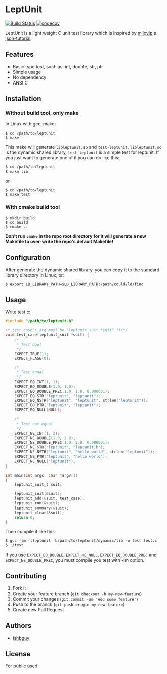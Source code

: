 # LeptUnit

[![Build Status](https://travis-ci.org/ishbguy/leptunit.svg?branch=master)](https://travis-ci.org/ishbguy/leptunit) [![codecov](https://codecov.io/gh/ishbguy/leptunit/branch/master/graph/badge.svg)](https://codecov.io/gh/ishbguy/leptunit)

LeptUnit is a light weight C unit test library which is inspired by [miloyip](https://github.com/moliyip)'s [json-tutorial](https://github.com/moliyip/json-tutorial).

## Features

+ Basic type test, such as: int, double, str, ptr
+ Simple usage
+ No dependency
+ ANSI C

## Installation

### Without build tool, only make
In Linux with gcc, make:

```
$ cd /path/to/leptunit
$ make
```
This make will generate `libleptunit.so` and `test-leptunit`, `libleptunit.so` is the dynamic shared library, `test-leptunit` is a simple test for leptunit. If you just want to generate one of it you can do like this:
```
$ cd /path/to/leptunit
$ make lib
```
or
```
$ cd /path/to/leptunit
$ make test
```

### With cmake build tool

```
$ mkdir build
$ cd build
$ cmake ..
```
**Don't run `cmake` in the repo root directory for it will generate a new Makefile to over-write the repo's default Makefile!**

## Configuration

After generate the dynamic shared library, you can copy it to the standard library directory in Linux, or:
```
$ export LD_LIBRARY_PATH=$LD_LIBRARY_PATH:/path/could/ld/find
```

## Usage

Write test.c:

```C
#include "/path/to/leptunit.h"

/* test_case's arg must be "leptunit_suit *suit" !!!*/
void test_case(leptunit_suit *suit) {
    /*
     * Test bool
     */
    EXPECT_TRUE(1);
    EXPECT_FLASE(0);

    /*
     * Test equal
     */
    EXPECT_EQ_INT(1, 1);
    EXPECT_EQ_DOUBLE(1.0, 1.0);
    EXPECT_EQ_DOUBLE_PREC(1.0, 1.0, 0.000001);
    EXPECT_EQ_STR("leptunit", "leptunit");
    EXPECT_EQ_NSTR("leptunit", "leptunit", strlen("leptunit"));
    EXPECT_EQ_PTR("leptunit", "leptunit");
    EXPECT_EQ_NULL(NULL);

    /*
     * Test not equal
     */
    EXPECT_NE_INT(1, 2);
    EXPECT_NE_DOUBLE(1.0, 2.0);
    EXPECT_NE_DOUBLE_PREC(1.0, 2.0, 0.000001);
    EXPECT_NE_STR("leptunit", "leptunit.h");
    EXPECT_NE_NSTR("leptunit", "hello world", strlen("leptunit"));
    EXPECT_NE_PTR("leptunit", "hello world");
    EXPECT_NE_NULL("leptunit");
}

int main(int argc, char *argv[])
{
    leptunit_suit_t suit;

    leptunit_init(&suit);
    leptunit_add(&suit, test_case);
    leptunit_run(&suit);
    leptunit_summary(&suit);
    leptunit_clear(&suit);
    return 0;
}
```

Then compile it like this:
```
$ gcc -lm -lleptunit -L/path/to/leptunit/dynamic/lib -o test test.c
$ ./test
```

If you use `EXPECT_EQ_DOUBLE`, `EXPECT_NE_NULL`, `EXPECT_EQ_DOUBLE_PREC` and `EXPECT_NE_DOUBLE_PREC`, you must compile you test with -lm option.

## Contributing

1. Fork it
2. Create your feature branch (`git checkout -b my-new-feature`)
3. Commit your changes (`git commit -am 'Add some feature'`)
4. Push to the branch (`git push origin my-new-feature`)
5. Create new Pull Request

## Authors

+ [ishbguy](https://github.com/ishbguy)

## License

For public used.
